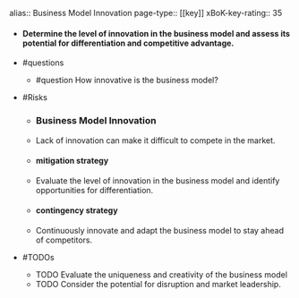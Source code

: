 alias:: Business Model Innovation 
page-type:: [[key]]
xBoK-key-rating:: 35
- #### Determine the level of innovation in the business model and assess its potential for differentiation and competitive advantage.
- #questions
  - #question How innovative is the business model?
- #Risks

  - ### Business Model Innovation
  - Lack of innovation can make it difficult to compete in the market.
  - #### mitigation strategy
  - Evaluate the level of innovation in the business model and identify opportunities for differentiation.
  - #### contingency strategy
  - Continuously innovate and adapt the business model to stay ahead of competitors.
- #TODOs
  - TODO Evaluate the uniqueness and creativity of the business model
  - TODO  Consider the potential for disruption and market leadership.


